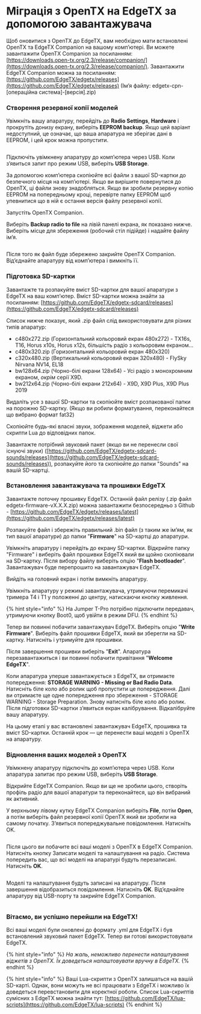 # Міграція з OpenTX на EdgeTX за допомогою завантажувача

Щоб оновитися з OpenTX до EdgeTX, вам необхідно мати встановлені OpenTX та EdgeTX Companion на вашому комп’ютері. Ви можете завантажити OpenTX Companion за посиланням: [https://downloads.open-tx.org/2.3/release/companion/](https://downloads.open-tx.org/2.3/release/companion/). Завантажити EdgeTX Companion можна за посиланням: [https://github.com/EdgeTX/edgetx/releases](https://github.com/EdgeTX/edgetx/releases) (Ім’я файлу: edgetx-cpn-\[операційна система]-\[версія].zip)

### Створення резервної копії моделей

Увімкніть вашу апаратуру, перейдіть до **Radio Settings**, **Hardware** і прокрутіть донизу екрану, виберіть **EEPROM backup**. Якщо цей варіант недоступний, це означає, що ваша апаратура не зберігає дані в EEPROM, і цей крок можна пропустити.&#x20;

<figure><img src="../.gitbook/assets/update14.png" alt=""><figcaption></figcaption></figure>

Підключіть увімкнену апаратуру до комп’ютера через USB. Коли зʼявиться запит про режим USB, виберіть **USB Storage**.&#x20;

За допомогою комп’ютера скопіюйте всі файли з вашої SD-картки до безпечного місця на комп’ютері. Якщо ви вирішите повернутися до OpenTX, ці файли знову знадобляться. Якщо ви зробили резервну копію EEPROM на попередньому кроці, перевірте папку EEPROM щоб упевнитися що в ній є остання версія файлу резервної копії.

Запустіть OpenTX Companion.&#x20;

Виберіть **Backup radio to file** на лівій панелі екрана, як показано нижче. Виберіть місце для збереження (робочий стіл підійде) і надайте файлу імʼя.

<figure><img src="../.gitbook/assets/update1.png" alt=""><figcaption></figcaption></figure>

Після того як файл буде збережено закрийте OpenTX Companion. Від’єднайте апаратуру від комп’ютера і вимкніть її.

### Підготовка SD-картки

Завантажте та розпакуйте вміст SD-картки для вашої апаратури з EdgeTX на ваш комп’ютер. Вміст SD-картки можна знайти за посиланням: [https://github.com/EdgeTX/edgetx-sdcard/releases](https://github.com/EdgeTX/edgetx-sdcard/releases)

Список нижче показує, який .zip файл слід використовувати для різних типів апаратур:

* c480x272.zip (Горизонтальний кольоровий екран 480x272) - TX16s, T16, Horus x10s, Horus x12s, більшість радіо з кольоровим екраном…
* c480x320.zip (Горизонтальний кольоровий екран 480x320)
* c320x480.zip (Вертикальний кольоровий екран 320x480) - FlySky Nirvana NV14, EL18
* bw128x64.zip (Чорно-білі екрани 128x64) - Усі радіо з монохромним екраном, _окрім_ серії X9D.
* bw212x64.zip (Чорно-білі екрани 212x64) - X9D, X9D Plus, X9D Plus 2019

Видаліть усе з вашої SD-картки та скопіюйте вміст розпакованої папки на порожню SD-картку. (Якщо ви робили форматування, переконайтеся що вибрано формат fat32)

Скопіюйте будь-які власні звуки, зображення моделей, віджети або скрипти Lua до відповідних папок.

Завантажте потрібний звуковий пакет (якщо ви не перенесли свої існуючі звуки) ([https://github.com/EdgeTX/edgetx-sdcard-sounds/releases](https://github.com/EdgeTX/edgetx-sdcard-sounds/releases)), розпакуйте його та скопіюйте до папки "Sounds" на вашій SD-картці.

### Встановлення завантажувача та прошивки EdgeTX

Завантажте поточну прошивку EdgeTX. Останній файл релізу (.zip файл edgetx-firmware-vX.X.X.zip) можна завантажити безпосередньо з Github - [https://github.com/EdgeTX/edgetx/releases/latest](https://github.com/EdgeTX/edgetx/releases/latest)

Розпакуйте файл і збережіть правильний .bin файл (з таким же ім’ям, як тип вашої апаратури) до папки "**Firmware**" на SD-картці до апаратури.

Увімкніть апаратуру і перейдіть до екрану SD-картки. Відкрийте папку "Firmware" і виберіть файл прошивки EdgeTX який ви щойно скопіювали на SD-картку. Після вибору файлу виберіть опцію "**Flash bootloader**". Завантажувач буде перепрошито на завантажувач EdgeTX.

Вийдіть на головний екран і потім вимкніть апаратуру.

Увімкніть апаратуру у режимі завантажувача, утримуючи перемикачі тримера T4 і T1 у положенні до центру, натискаючи кнопку живлення.

{% hint style="info" %}
На Jumper T-Pro потрібно підключити передавач, утримуючи кнопку Boot0, щоб увійти в режим DFU.
{% endhint %}

Тепер ви повинні побачити завантажувач EdgeTX. Виберіть опцію "**Write Firmware**". Виберіть файл прошивки EdgeTX, який ви зберегли на SD-картку. Натисніть і утримуйте для прошивки.

Після завершення прошивки виберіть "**Exit**". Апаратура перезавантажиться і ви повинні побачити привітання "**Welcome EdgeTX**".

Коли апаратура уперше завантажується з EdgeTX, ви отримаєте попередження: **STORAGE WARNING - Missing or Bad Radio Data**. Натисніть біле коло або ролик щоб пропустити це попередження. Далі ви отримаєте ще одне попередження про збереження - STORAGE WARNING - Storage Preparation. Знову натисніть біле коло або ролик. Після підготовки SD-картки з’явиться екран калібрування. Відкалібруйте вашу апаратуру.

На цьому етапі у вас встановлені завантажувач EdgeTX, прошивка та вміст SD-картки. Останній крок — це перенести ваші моделі з OpenTX на апаратуру.&#x20;

### Відновлення ваших моделей з OpenTX

Увімкнену апаратуру підключіть до комп’ютера через USB. Коли апаратура запитає про режим USB, виберіть **USB Storage**.&#x20;

Відкрийте EdgeTX Companion. Якщо ви ще не зробили цього, створіть профіль радіо для вашої апаратури та переконайтеся, що він вибраний як активний.

У верхньому лівому кутку EdgeTX Companion виберіть **File**, потім **Open**, а потім виберіть файл резервної копії OpenTX який ви зробили на самому початку. З’явиться попереджувальне повідомлення. Натисніть OK.

<figure><img src="../.gitbook/assets/update11.png" alt=""><figcaption></figcaption></figure>

Після цього ви побачите всі ваші моделі з OpenTX в EdgeTX Companion. Натисніть кнопку Записати моделі та налаштування на радіо. Система попередить вас, що всі моделі на апаратурі будуть перезаписані. Натисніть **OK**.&#x20;

<figure><img src="../.gitbook/assets/update12.png" alt=""><figcaption></figcaption></figure>

Моделі та налаштування будуть записані на апаратуру. Після завершення відобразиться повідомлення. Натисніть **OK**. Від’єднайте апаратуру від USB-порту та закрийте EdgeTX Companion.

<figure><img src="../.gitbook/assets/update13.png" alt=""><figcaption></figcaption></figure>

### Вітаємо, ви успішно перейшли на EdgeTX!

Всі ваші моделі були оновлені до формату .yml для EdgeTX і був встановлений звуковий пакет EdgeTX. Тепер ви готові використовувати EdgeTX.

{% hint style="info" %}
_На жаль, неможливо перенести налаштування віджетів з OpenTX. Їх доведеться налаштовувати вручну в EdgeTX._
{% endhint %}

{% hint style="info" %}
Ваші Lua-скрипти з OpenTX залишаться на вашій SD-карті. Однак, вони можуть не всі працювати з EdgeTX і можливо їх доведеться перевстановити для коректної роботи. Список Lua-скриптів сумісних з EdgeTX можна знайти тут: [https://github.com/EdgeTX/lua-scripts](https://github.com/EdgeTX/lua-scripts)
{% endhint %}